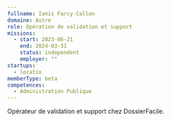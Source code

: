 ```yaml
---
fullname: Ianis Farcy-Callon
domaine: Autre
role: Opération de validation et support
missions:
  - start: 2023-06-21
    end: 2024-03-31
    status: independent
    employer: ""
startups:
  - locatio
memberType: beta
competences:
  - Administration Publique
---
```

Opérateur de validation et support chez DossierFacile.